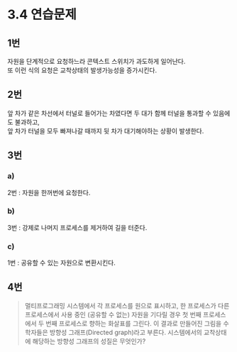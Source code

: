 # 3.4 연습문제

## 1번
자원을 단계적으로 요청하느라 콘텍스트 스위치가 과도하게 일어난다.  
또 이런 식의 요청은 교착상태의 발생가능성을 증가시킨다.

## 2번
앞 차가 같은 차선에서 터널로 들어가는 차였다면 두 대가 함께 터널을 통과할 수 있음에도 불과하고,  
앞 차가 터널을 모두 빠져나갈 때까지 뒷 차가 대기해야하는 상황이 발생한다.

## 3번
### a)
2번 : 자원을 한꺼번에 요청한다.

### b)
3번 : 강제로 나머지 프로세스를 제거하여 길을 터준다.

### c)
1번 : 공유할 수 있는 자원으로 변환시킨다.

## 4번
> 멀티프로그래밍 시스템에서 각 프로세스를 원으로 표시하고, 한 프로세스가 다른 프로세스에서 사용 중인 (공유할 수 없는)
> 자원을 기다릴 경우 첫 번째 프로세스에서 두 번째 프로세스로 향하는 화살표를 그린다.
> 이 결과로 만들어진 그림을 수학자들은 방향성 그래프(Directed graph)라고 부른다.
> 시스템에서의 교착상태에 해당하는 방향성 그래프의 성질은 무엇인가?

